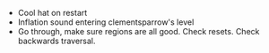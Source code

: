- Cool hat on restart
- Inflation sound entering clementsparrow's level
- Go through, make sure regions are all good. Check resets. Check backwards traversal.
